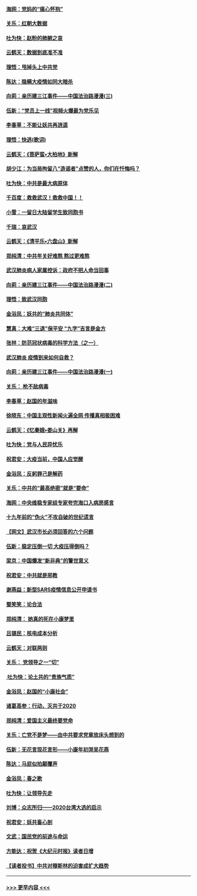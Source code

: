 #### [海网：党妈的“瘟心怀抱”](../pages/nsc993/n11840740.md?t=02040011) 
#### [关乐：红朝大数据](../pages/nsc993/n11840675.md?t=02040011) 
#### [吐为快：赵粉的肺腑之哀](../pages/nsc993/n11840618.md?t=02040011) 
#### [云鹤天：数据到底准不准](../pages/nsc993/n11840325.md?t=02040011) 
#### [理悟：甩掉头上中共党](../pages/nsc993/n11838826.md?t=02040011) 
#### [陈达：隐瞒大疫情如同大暗杀](../pages/nsc993/n11838771.md?t=02040011) 
#### [向莉：亲历建三江事件——中国法治路漫漫(三)](../pages/nsc993/n11831825.md?t=02040011) 
#### [伍新：“党员上一线”视频火爆最为党乐见](../pages/nsc993/n11838200.md?t=02040011) 
#### [李春草：不能让妖共再逍遥](../pages/nsc993/n11838102.md?t=02040011) 
#### [理悟：快逃(歌词)](../pages/nsc993/n11838083.md?t=02040011) 
#### [云鹤天：《菩萨蛮▪大柏地》新解](../pages/nsc993/n11838059.md?t=02040011) 
#### [胡少江：为当局拘留八“造谣者”点赞的人，你们在忏悔吗？](../pages/nsc993/n11836801.md?t=02040011) 
#### [吐为快：中共是最大病原体](../pages/nsc993/n11836748.md?t=02040011) 
#### [千百度：救救武汉！救救中国！！](../pages/nsc993/n11836145.md?t=02040011) 
#### [小雪：一留日大陆留学生致同胞书](../pages/nsc993/n11834624.md?t=02040011) 
#### [千瑞：哀武汉](../pages/nsc993/n11833647.md?t=02040011) 
#### [云鹤天：《清平乐▪六盘山》新解](../pages/nsc993/n11833611.md?t=02040011) 
#### [郑纯清：中共年关好难熬 熬过更难熬](../pages/nsc993/n11833489.md?t=02040011) 
#### [武汉肺炎病人家属控诉：政府不把人命当回事](../pages/nsc993/n11833205.md?t=02040011) 
#### [向莉：亲历建三江事件——中国法治路漫漫(二)](../pages/nsc993/n11829102.md?t=02040011) 
#### [理悟：致武汉同胞](../pages/nsc993/n11831522.md?t=02040011) 
#### [金浴凤：妖共的“肺炎共同体”](../pages/nsc993/n11829448.md?t=02040011) 
#### [慧真：大难“三退”保平安 “九字”吉言是金方](../pages/nsc993/n11829501.md?t=02040011) 
#### [张林：防范冠状病毒的科学方法（之一）](../pages/nsc993/n11828618.md?t=02040011) 
#### [武汉肺炎 疫情到来如何自救？](../pages/nsc993/n11827632.md?t=02040011) 
#### [向莉：亲历建三江事件——中国法治路漫漫(一)](../pages/nsc993/n11827190.md?t=02040011) 
#### [关乐： 枪不敌病毒](../pages/nsc993/n11826746.md?t=02040011) 
#### [李春草：赵国的年滋味](../pages/nsc993/n11826321.md?t=02040011) 
#### [徐晓东：中国主观性新闻火遍全网 传播真相极困难](../pages/nsc993/n11826508.md?t=02040011) 
#### [云鹤天：《忆秦娥▪娄山关》再解](../pages/nsc993/n11824682.md?t=02040011) 
#### [吐为快：党与人民异忧乐](../pages/nsc993/n11824660.md?t=02040011) 
#### [祝君安：大疫当前，中国人应觉醒](../pages/nsc993/n11821946.md?t=02040011) 
#### [金浴凤：反躬罪己是解药](../pages/nsc993/n11820280.md?t=02040011) 
#### [关乐：中共的“最高绝密”就是“要命”](../pages/nsc993/n11816946.md?t=02040011) 
#### [海网：中央维稳专家组专家夸完海口入病房感言](../pages/nsc993/n11815138.md?t=02040011) 
#### [十九年前的“伪火”不攻自破的世纪谎言](../pages/nsc993/n11813238.md?t=02040011) 
#### [【网文】武汉市长必须回答的六个问题](../pages/nsc993/n11813848.md?t=02040011) 
#### [伍新：稳定压倒一切 大疫压得倒吗？](../pages/nsc993/n11812634.md?t=02040011) 
#### [梁京：中国爆发“新非典”的警世意义](../pages/nsc993/n11812554.md?t=02040011) 
#### [祝君安：中共就是邪教](../pages/nsc993/n11812431.md?t=02040011) 
#### [谢燕益：新型SARS疫情信息公开申请书](../pages/nsc993/n11808840.md?t=02040011) 
#### [蜀笑笑：论合法](../pages/nsc993/n11808064.md?t=02040011) 
#### [郑纯清： 她真的死在小康梦里](../pages/nsc993/n11806623.md?t=02040011) 
#### [吕锡民：核电成本分析](../pages/nsc993/n11806284.md?t=02040011) 
#### [云鹤天：对联两则](../pages/nsc993/n11805957.md?t=02040011) 
#### [关乐： 党领导之一“切”](../pages/nsc993/n11804505.md?t=02040011) 
#### [ 吐为快：论土共的“贵族气质”](../pages/nsc993/n11804490.md?t=02040011) 
#### [金浴凤：赵国的“小康社会”](../pages/nsc993/n11804452.md?t=02040011) 
#### [诸葛高参：行动，灭共于2020](../pages/nsc993/n11804120.md?t=02040011) 
#### [郑纯清：爱国主义最终要党命](../pages/nsc993/n11802197.md?t=02040011) 
#### [关乐：亡党不是梦——由中共要求党章放床头想到的](../pages/nsc993/n11802156.md?t=02040011) 
#### [伍新：无花言现花言形——小康年初哭吴花燕](../pages/nsc993/n11800044.md?t=02040011) 
#### [陈达：马屁似拍颠覆声](../pages/nsc993/n11800010.md?t=02040011) 
#### [金浴凤：春之歌](../pages/nsc993/n11797687.md?t=02040011) 
#### [吐为快：让领导先走](../pages/nsc993/n11797512.md?t=02040011) 
#### [刘博：众志所归——2020台湾大选的启示](../pages/nsc993/n11796878.md?t=02040011) 
#### [祝君安：妖共畜心剖](../pages/nsc993/n11794273.md?t=02040011) 
#### [文武：国民党的前途与命运](../pages/nsc993/n11794198.md?t=02040011) 
#### [方能达：祝贺《大纪元时报》读者日增](../pages/nsc993/n11793807.md?t=02040011) 
#### [【读者投书】中共对穆斯林的迫害成扩大趋势](../pages/nsc993/n11791371.md?t=02040011) 

----
#### [ >>> 更早内容 <<< ](../indexes/nsc993-earlier.md)
